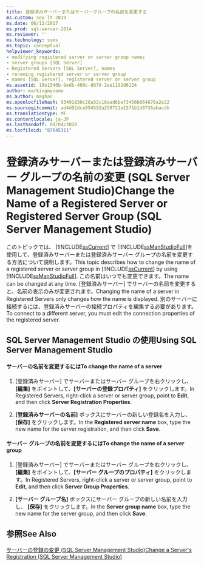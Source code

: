 ```yaml
---
title: 登録済みサーバーまたはサーバーグループの名前を変更する
ms.custom: seo-lt-2019
ms.date: 06/13/2017
ms.prod: sql-server-2014
ms.reviewer: ''
ms.technology: ssms
ms.topic: conceptual
helpviewer_keywords:
- modifying registered server or server group names
- server groups [SQL Server]
- Registered Servers [SQL Server], names
- renaming registered server or server group
- names [SQL Server], registered server or server group
ms.assetid: 10e1546b-9edb-400c-8676-2ea1192d6134
author: markingmyname
ms.author: maghan
ms.openlocfilehash: 93491830c28a32c16aad6bef3456b864870a2e22
ms.sourcegitcommit: ad4d92dce894592a259721a1571b1d8736abacdb
ms.translationtype: MT
ms.contentlocale: ja-JP
ms.lasthandoff: 08/04/2020
ms.locfileid: "87645311"
---
```

# <a name="change-the-name-of-a-registered-server-or-registered-server-group-sql-server-management-studio"></a><span data-ttu-id="a7f46-102">登録済みサーバーまたは登録済みサーバー グループの名前の変更 (SQL Server Management Studio)</span><span class="sxs-lookup"><span data-stu-id="a7f46-102">Change the Name of a Registered Server or Registered Server Group (SQL Server Management Studio)</span></span>
  <span data-ttu-id="a7f46-103">このトピックでは、 [!INCLUDE[ssCurrent](../../includes/sscurrent-md.md)] で [!INCLUDE[ssManStudioFull](../../includes/ssmanstudiofull-md.md)]を使用して、登録済みサーバーまたは登録済みサーバー グループの名前を変更する方法について説明します。</span><span class="sxs-lookup"><span data-stu-id="a7f46-103">This topic describes how to change the name of a registered server or server group in [!INCLUDE[ssCurrent](../../includes/sscurrent-md.md)] by using [!INCLUDE[ssManStudioFull](../../includes/ssmanstudiofull-md.md)].</span></span> <span data-ttu-id="a7f46-104">この名前はいつでも変更できます。</span><span class="sxs-lookup"><span data-stu-id="a7f46-104">The name can be changed at any time.</span></span> <span data-ttu-id="a7f46-105">[登録済みサーバー] でサーバーの名前を変更すると、名前の表示のみが変更されます。</span><span class="sxs-lookup"><span data-stu-id="a7f46-105">Changing the name of a server in Registered Servers only changes how the name is displayed.</span></span> <span data-ttu-id="a7f46-106">別のサーバーに接続するには、登録済みサーバーの接続プロパティを編集する必要があります。</span><span class="sxs-lookup"><span data-stu-id="a7f46-106">To connect to a different server, you must edit the connection properties of the registered server.</span></span>  
  
##  <a name="using-sql-server-management-studio"></a><a name="SSMSProcedure"></a> <span data-ttu-id="a7f46-107">SQL Server Management Studio の使用</span><span class="sxs-lookup"><span data-stu-id="a7f46-107">Using SQL Server Management Studio</span></span>  
  
#### <a name="to-change-the-name-of-a-server"></a><span data-ttu-id="a7f46-108">サーバーの名前を変更するには</span><span class="sxs-lookup"><span data-stu-id="a7f46-108">To change the name of a server</span></span>  
  
1.  <span data-ttu-id="a7f46-109">[登録済みサーバー] でサーバーまたはサーバー グループを右クリックし、**[編集]** をポイントして、**[サーバーの登録プロパティ]** をクリックします。</span><span class="sxs-lookup"><span data-stu-id="a7f46-109">In Registered Servers, right-click a server or server group, point to **Edit**, and then click **Server Registration Properties**.</span></span>  
  
2.  <span data-ttu-id="a7f46-110">**[登録済みサーバーの名前]** ボックスにサーバーの新しい登録名を入力し、 **[保存]** をクリックします。</span><span class="sxs-lookup"><span data-stu-id="a7f46-110">In the **Registered server name** box, type the new name for the server registration, and then click **Save**.</span></span>  
  
#### <a name="to-change-the-name-of-a-server-group"></a><span data-ttu-id="a7f46-111">サーバー グループの名前を変更するには</span><span class="sxs-lookup"><span data-stu-id="a7f46-111">To change the name of a server group</span></span>  
  
1.  <span data-ttu-id="a7f46-112">[登録済みサーバー] でサーバーまたはサーバー グループを右クリックし、**[編集]** をポイントして、**[サーバー グループのプロパティ]** をクリックします。</span><span class="sxs-lookup"><span data-stu-id="a7f46-112">In Registered Servers, right-click a server or server group, point to **Edit**, and then click **Server Group Properties**.</span></span>  
  
2.  <span data-ttu-id="a7f46-113">**[サーバー グループ名]** ボックスにサーバー グループの新しい名前を入力し、 **[保存]** をクリックします。</span><span class="sxs-lookup"><span data-stu-id="a7f46-113">In the **Server group name** box, type the new name for the server group, and then click **Save**.</span></span>  
  
## <a name="see-also"></a><span data-ttu-id="a7f46-114">参照</span><span class="sxs-lookup"><span data-stu-id="a7f46-114">See Also</span></span>  
 [<span data-ttu-id="a7f46-115">サーバーの登録の変更 &#40;SQL Server Management Studio&#41;</span><span class="sxs-lookup"><span data-stu-id="a7f46-115">Change a Server's Registration &#40;SQL Server Management Studio&#41;</span></span>](change-a-server-s-registration-sql-server-management-studio.md)
  
  
